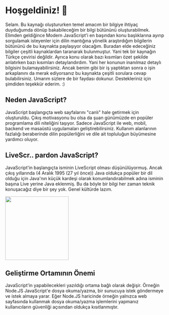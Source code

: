 # Hoşgeldiniz! 👾

Selam. Bu kaynağı oluştururken temel amacım bir bilgiye ihtiyaç duyduğumda dönüp bakabileceğim bir bilgi bütününü oluşturabilmek. Elimden geldiğince Modern JavaScript'i en başından konu başlıklarına ayırıp sorgulamak isteyenler için dilin mantığına yönelik araştırdığım bilgilerin bütününü de bu kaynakta paylaşıyor olacağım. Buradan elde edeceğiniz bilgiler çeşitli kaynaklardan taranarak bulunmuştur. Yani tek bir kaynağın Türkçe çevirisi değildir. Ayrıca konu olarak bazı kısımları özet şekilde anlatırken bazı kısımları detaylandırdım. Yani her konunun inanılmaz detaylı bilgisini bulamayabilirsiniz. Ancak benim gibi bir iş yaptıktan sonra o işin arkaplanını da merak ediyorsanız bu kaynakta çeşitli sorulara cevap bulabilirsiniz. Umarım sizlere de bir faydası dokunur. Destekleriniz için şimdiden teşekkür ederim. :)


## Neden JavaScript?

JavaScript başlangıçta web sayfalarını "canlı" hale getirmek için oluşturuldu. Çıkış motivasyonu bu olsa da şuan günümüzde en popüler programlama dili niteliğini taşıyor. Sadece JavaScript ile web, mobil, backend ve masaüstü uygulamaları geliştirebilirsiniz. Kullanım alanlarının fazlalığı beraberinde dilin popülerliğini ve dile ait topluluğun büyümesine yardımcı oluyor.

## LiveScr.. pardon JavaScript?

JavaScript'in başlangıçta isminin LiveScript olması düşünülüyormuş. Ancak çıkış yıllarında (4 Aralık 1995 (27 yıl önce)) Java oldukça popüler bir dil olduğu için Java'nın küçük kardeşi olarak konumlandırabilmek adına isminin başına Live yerine Java eklenmiş. Bu da böyle bir bilgi her zaman teknik konuşacağız diye bir şey yok. Genel kültürde lazım.

<img src="https://github.com/DogukanSakin/ModernJavaScriptNotlariTurkce/assets/86911611/301a18cb-fadc-4eaf-bc44-49ea4a8c9ab6" width="200" height="200"></img>

## Geliştirme Ortamının Önemi

JavaScript'in yapabilecekleri yazıldığı ortama bağlı olarak değişir. Örneğin Node.JS JavaScript'e dosya okuma/yazma, bir sunucuya istek göndermeye ve istek almaya yarar. Eğer Node.JS haricinde örneğin yalnızca web sayfasında  kullanmak dosya okuma/yazma işlemlerini yapmanız kullanıcıların güvenliği açısından oldukça kısıtlanmıştır.


